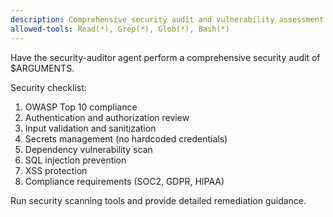 ```yaml
---
description: Comprehensive security audit and vulnerability assessment
allowed-tools: Read(*), Grep(*), Glob(*), Bash(*)
---
```


Have the security-auditor agent perform a comprehensive security audit of $ARGUMENTS.

Security checklist:
1. OWASP Top 10 compliance
2. Authentication and authorization review
3. Input validation and sanitization
4. Secrets management (no hardcoded credentials)
5. Dependency vulnerability scan
6. SQL injection prevention
7. XSS protection
8. Compliance requirements (SOC2, GDPR, HIPAA)

Run security scanning tools and provide detailed remediation guidance.
